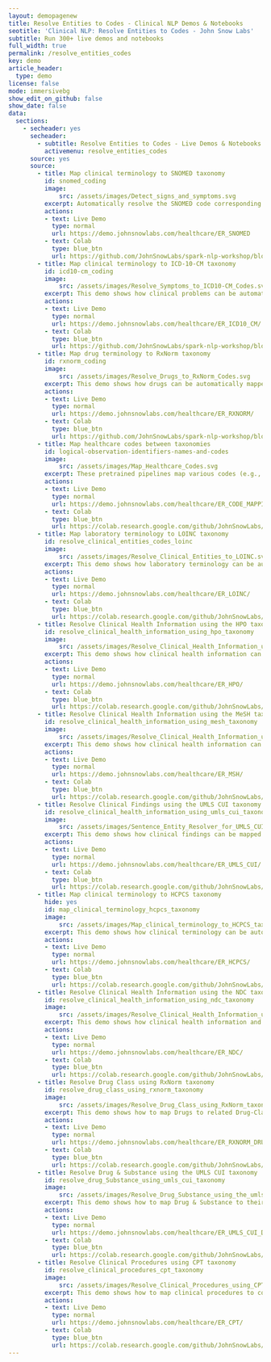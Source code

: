 ```yaml
---
layout: demopagenew
title: Resolve Entities to Codes - Clinical NLP Demos & Notebooks
seotitle: 'Clinical NLP: Resolve Entities to Codes - John Snow Labs'
subtitle: Run 300+ live demos and notebooks
full_width: true
permalink: /resolve_entities_codes
key: demo
article_header:
  type: demo
license: false
mode: immersivebg
show_edit_on_github: false
show_date: false
data:
  sections:  
    - secheader: yes
      secheader:
        - subtitle: Resolve Entities to Codes - Live Demos & Notebooks
          activemenu: resolve_entities_codes
      source: yes
      source: 
        - title: Map clinical terminology to SNOMED taxonomy
          id: snomed_coding
          image: 
              src: /assets/images/Detect_signs_and_symptoms.svg
          excerpt: Automatically resolve the SNOMED code corresponding to the diseases and conditions mentioned in your health record using Spark NLP for Healthcare out of the box.
          actions:
          - text: Live Demo
            type: normal
            url: https://demo.johnsnowlabs.com/healthcare/ER_SNOMED
          - text: Colab
            type: blue_btn
            url: https://github.com/JohnSnowLabs/spark-nlp-workshop/blob/master/tutorials/streamlit_notebooks/healthcare/ER_SNOMED.ipynb        
        - title: Map clinical terminology to ICD-10-CM taxonomy
          id: icd10-cm_coding
          image: 
              src: /assets/images/Resolve_Symptoms_to_ICD10-CM_Codes.svg
          excerpt: This demo shows how clinical problems can be automatically mapped to the ICD10-CM taxonomy.
          actions:
          - text: Live Demo
            type: normal
            url: https://demo.johnsnowlabs.com/healthcare/ER_ICD10_CM/
          - text: Colab
            type: blue_btn
            url: https://github.com/JohnSnowLabs/spark-nlp-workshop/blob/master/tutorials/streamlit_notebooks/healthcare/ER_ICD10_CM.ipynb
        - title: Map drug terminology to RxNorm taxonomy
          id: rxnorm_coding
          image: 
              src: /assets/images/Resolve_Drugs_to_RxNorm_Codes.svg
          excerpt: This demo shows how drugs can be automatically mapped to RxNorm codes using sentence based resolvers. 
          actions:
          - text: Live Demo
            type: normal
            url: https://demo.johnsnowlabs.com/healthcare/ER_RXNORM/
          - text: Colab
            type: blue_btn
            url: https://github.com/JohnSnowLabs/spark-nlp-workshop/blob/master/tutorials/streamlit_notebooks/healthcare/ER_RXNORM.ipynb              
        - title: Map healthcare codes between taxonomies
          id: logical-observation-identifiers-names-and-codes
          image: 
              src: /assets/images/Map_Healthcare_Codes.svg
          excerpt: These pretrained pipelines map various codes (e.g., ICD10CM codes to SNOMED codes) without using any text data.
          actions:
          - text: Live Demo
            type: normal
            url: https://demo.johnsnowlabs.com/healthcare/ER_CODE_MAPPING/
          - text: Colab
            type: blue_btn
            url: https://colab.research.google.com/github/JohnSnowLabs/spark-nlp-workshop/blob/master/tutorials/Certification_Trainings/Healthcare/11.1.Healthcare_Code_Mapping.ipynb#scrollTo=e5qYdIEv4JPL
        - title: Map laboratory terminology to LOINC taxonomy
          id: resolve_clinical_entities_codes_loinc
          image: 
              src: /assets/images/Resolve_Clinical_Entities_to_LOINC.svg
          excerpt: This demo shows how laboratory terminology can be automatically mapped to the Logical Observation Identifiers Names and Codes (LOINC) taxonomy.
          actions:
          - text: Live Demo
            type: normal
            url: https://demo.johnsnowlabs.com/healthcare/ER_LOINC/
          - text: Colab
            type: blue_btn
            url: https://colab.research.google.com/github/JohnSnowLabs/spark-nlp-workshop/blob/master/tutorials/streamlit_notebooks/healthcare/ER_LOINC.ipynb        
        - title: Resolve Clinical Health Information using the HPO taxonomy
          id: resolve_clinical_health_information_using_hpo_taxonomy 
          image: 
              src: /assets/images/Resolve_Clinical_Health_Information_using_the_HPO_taxonomy.svg
          excerpt: This demo shows how clinical health information can be mapped to codes using the HPO taxonomy.
          actions:
          - text: Live Demo
            type: normal
            url: https://demo.johnsnowlabs.com/healthcare/ER_HPO/
          - text: Colab
            type: blue_btn
            url: https://colab.research.google.com/github/JohnSnowLabs/spark-nlp-workshop/blob/master/tutorials/streamlit_notebooks/healthcare/ER_HPO.ipynb
        - title: Resolve Clinical Health Information using the MeSH taxonomy
          id: resolve_clinical_health_information_using_mesh_taxonomy 
          image: 
              src: /assets/images/Resolve_Clinical_Health_Information_using_the_MeSH_taxonomy.svg
          excerpt: This demo shows how clinical health information can be mapped to codes using the MeSH taxonomy.
          actions:
          - text: Live Demo
            type: normal
            url: https://demo.johnsnowlabs.com/healthcare/ER_MSH/
          - text: Colab
            type: blue_btn
            url: https://colab.research.google.com/github/JohnSnowLabs/spark-nlp-workshop/blob/master/tutorials/streamlit_notebooks/healthcare/ER_MSH.ipynb
        - title: Resolve Clinical Findings using the UMLS CUI taxonomy
          id: resolve_clinical_health_information_using_umls_cui_taxonomy 
          image: 
              src: /assets/images/Sentence_Entity_Resolver_for_UMLS_CUI.svg
          excerpt: This demo shows how clinical findings can be mapped to codes using the UMLS CUI taxonomy.
          actions:
          - text: Live Demo
            type: normal
            url: https://demo.johnsnowlabs.com/healthcare/ER_UMLS_CUI/
          - text: Colab
            type: blue_btn
            url: https://colab.research.google.com/github/JohnSnowLabs/spark-nlp-workshop/blob/master/tutorials/streamlit_notebooks/healthcare/ER_UMLS_CUI.ipynb
        - title: Map clinical terminology to HCPCS taxonomy
          hide: yes
          id: map_clinical_terminology_hcpcs_taxonomy  
          image: 
              src: /assets/images/Map_clinical_terminology_to_HCPCS_taxonomy.svg
          excerpt: This demo shows how clinical terminology can be automatically mapped to the Healthcare Common procedure Coding System (HCPCS) taxonomy.
          actions:
          - text: Live Demo
            type: normal
            url: https://demo.johnsnowlabs.com/healthcare/ER_HCPCS/
          - text: Colab
            type: blue_btn
            url: https://colab.research.google.com/github/JohnSnowLabs/spark-nlp-workshop/blob/master/tutorials/streamlit_notebooks/healthcare/ER_HCPCS.ipynb
        - title: Resolve Clinical Health Information using the NDC taxonomy
          id: resolve_clinical_health_information_using_ndc_taxonomy   
          image: 
              src: /assets/images/Resolve_Clinical_Health_Information_using_the_NDC_taxonomy.svg
          excerpt: This demo shows how clinical health information and concepts (like drugs/ingredients) can be mapped to codes using the NDC taxonomy.
          actions:
          - text: Live Demo
            type: normal
            url: https://demo.johnsnowlabs.com/healthcare/ER_NDC/
          - text: Colab
            type: blue_btn
            url: https://colab.research.google.com/github/JohnSnowLabs/spark-nlp-workshop/blob/master/tutorials/streamlit_notebooks/healthcare/ER_NDC.ipynb#scrollTo=dnJ9X-mbEOMr        
        - title: Resolve Drug Class using RxNorm taxonomy
          id: resolve_drug_class_using_rxnorm_taxonomy     
          image: 
              src: /assets/images/Resolve_Drug_Class_using_RxNorm_taxonomy.svg
          excerpt: This demo shows how to map Drugs to related Drug-Classes using RxNorm taxonomy.
          actions:
          - text: Live Demo
            type: normal
            url: https://demo.johnsnowlabs.com/healthcare/ER_RXNORM_DRUG_CLASS/
          - text: Colab
            type: blue_btn
            url: https://colab.research.google.com/github/JohnSnowLabs/spark-nlp-workshop/blob/master/tutorials/streamlit_notebooks/healthcare/ER_RXNORM_DRUG_CLASS.ipynb
        - title: Resolve Drug & Substance using the UMLS CUI taxonomy
          id: resolve_drug_Substance_using_umls_cui_taxonomy      
          image: 
              src: /assets/images/Resolve_Drug_Substance_using_the_umls_cuitaxonomy.svg
          excerpt: This demo shows how to map Drug & Substance to their corresponding codes using UMLS CUI taxonomy.
          actions:
          - text: Live Demo
            type: normal
            url: https://demo.johnsnowlabs.com/healthcare/ER_UMLS_CUI_DRUG_SUBSTANCE/
          - text: Colab
            type: blue_btn
            url: https://colab.research.google.com/github/JohnSnowLabs/spark-nlp-workshop/blob/master/tutorials/streamlit_notebooks/healthcare/ER_UMLS_CUI_DRUG_SUBSTANCE.ipynb
        - title: Resolve Clinical Procedures using CPT taxonomy
          id: resolve_clinical_procedures_cpt_taxonomy       
          image: 
              src: /assets/images/Resolve_Clinical_Procedures_using_CPT_taxonomy.svg
          excerpt: This demo shows how to map clinical procedures to codes using CPT taxonomy.
          actions:
          - text: Live Demo
            type: normal
            url: https://demo.johnsnowlabs.com/healthcare/ER_CPT/
          - text: Colab
            type: blue_btn
            url: https://colab.research.google.com/github/JohnSnowLabs/spark-nlp-workshop/blob/master/tutorials/streamlit_notebooks/healthcare/ER_CPT.ipynb
---
```

